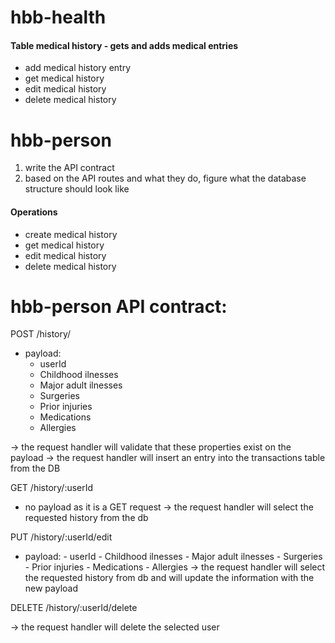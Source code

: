 # hbb-health

#### Table medical history - gets and adds medical entries
- add medical history entry
- get medical history
- edit medical history
- delete medical history

# hbb-person
 
 1. write the API contract
 2. based on the API routes and what they do, figure what the database structure should look like
 
#### Operations
- create medical history 
- get medical history
- edit medical history
- delete medical history

# hbb-person API contract:

POST /history/
- payload:
    - userId
    - Childhood ilnesses
    - Major adult ilnesses
    - Surgeries
    - Prior injuries
    - Medications
    - Allergies
    
-> the request handler will validate that these properties exist on the payload
-> the request handler will insert an entry into the transactions table from the DB

GET /history/:userId
- no payload as it is a GET request
-> the request handler will select the requested history from the db

PUT /history/:userId/edit
- payload:
        - userId
        - Childhood ilnesses
        - Major adult ilnesses
        - Surgeries
        - Prior injuries
        - Medications
        - Allergies
-> the request handler will select the requested history from db and will update the information with the new payload

DELETE /history/:userId/delete

-> the request handler will delete the selected user






